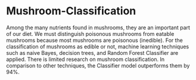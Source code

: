# Mushroom-Classification
Among the many nutrients found in mushrooms, they are an important part of our diet. We must distinguish poisonous mushrooms from eatable mushrooms because most mushrooms are poisonous (inedible). For the classification of mushrooms as edible or not, machine learning techniques such as naive Bayes, decision trees, and Random Forest Classifier are applied. There is limited research on mushroom classification. In comparison to other techniques, the Classifier model outperforms them by 94%. 
